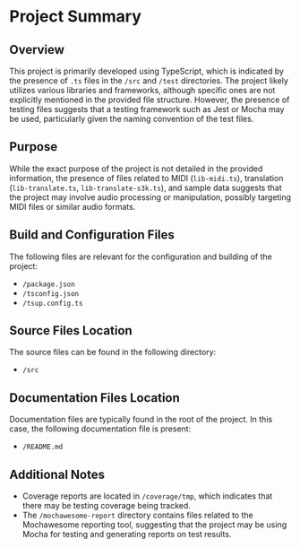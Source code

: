 # Project Summary

## Overview
This project is primarily developed using TypeScript, which is indicated by the presence of `.ts` files in the `/src` and `/test` directories. The project likely utilizes various libraries and frameworks, although specific ones are not explicitly mentioned in the provided file structure. However, the presence of testing files suggests that a testing framework such as Jest or Mocha may be used, particularly given the naming convention of the test files.

## Purpose
While the exact purpose of the project is not detailed in the provided information, the presence of files related to MIDI (`lib-midi.ts`), translation (`lib-translate.ts`, `lib-translate-s3k.ts`), and sample data suggests that the project may involve audio processing or manipulation, possibly targeting MIDI files or similar audio formats.

## Build and Configuration Files
The following files are relevant for the configuration and building of the project:
- `/package.json`
- `/tsconfig.json`
- `/tsup.config.ts`

## Source Files Location
The source files can be found in the following directory:
- `/src`

## Documentation Files Location
Documentation files are typically found in the root of the project. In this case, the following documentation file is present:
- `/README.md`

## Additional Notes
- Coverage reports are located in `/coverage/tmp`, which indicates that there may be testing coverage being tracked.
- The `/mochawesome-report` directory contains files related to the Mochawesome reporting tool, suggesting that the project may be using Mocha for testing and generating reports on test results.